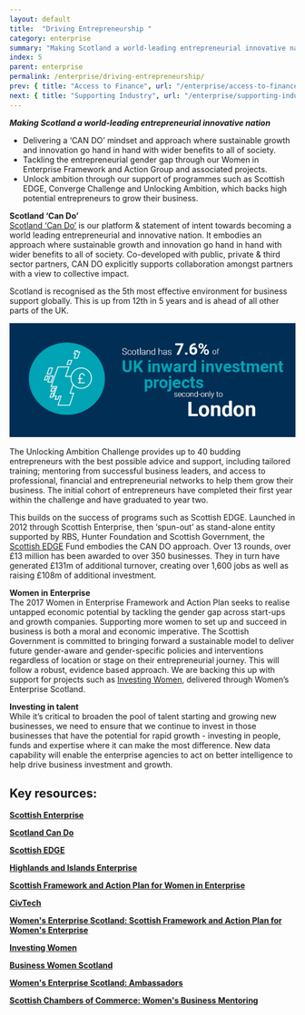 ```yaml
---
layout: default
title:  "Driving Entrepreneurship "
category: enterprise
summary: "Making Scotland a world-leading entrepreneurial innovative nation"
index: 5
parent: enterprise
permalink: /enterprise/driving-entrepreneurship/
prev: { title: "Access to Finance", url: "/enterprise/access-to-finance/" }
next: { title: "Supporting Industry", url: "/enterprise/supporting-industry/" }
---
```

***Making Scotland a world-leading entrepreneurial innovative nation***

- Delivering a ‘CAN DO’ mindset and approach where sustainable growth and innovation go hand in hand with wider benefits to all of society.
- Tackling the entrepreneurial gender gap through our Women in Enterprise Framework and Action Group and associated projects.
- Unlock ambition through our support of programmes such as Scottish EDGE, Converge Challenge and Unlocking Ambition, which backs high potential entrepreneurs to grow their business.

**Scotland ‘Can Do’**  
[Scotland ‘Can Do’](http://www.cando.scot/) is our platform & statement of intent towards becoming a world leading entrepreneurial and innovative nation. It embodies an approach where sustainable growth and innovation go hand in hand with wider benefits to all of society. Co-developed with public, private & third sector partners, CAN DO explicitly supports collaboration amongst partners with a view to collective impact.  

Scotland is recognised as the 5th most effective environment for business support globally. This is up from 12th in 5 years and is ahead of all other parts of the UK.  

![](/assets/images/infographics/Enterprise.5.jpg)

The Unlocking Ambition Challenge provides up to 40 budding entrepreneurs with the best possible advice and support, including tailored training; mentoring from successful business leaders, and access to professional, financial and entrepreneurial networks to help them grow their business. The initial cohort of entrepreneurs have completed their first year within the challenge and have graduated to year two.  

This builds on the success of programs such as Scottish EDGE. Launched in 2012 through Scottish Enterprise, then ‘spun-out’ as stand-alone entity supported by RBS, Hunter Foundation and Scottish Government, the [Scottish EDGE](https://scottishedge.com/) Fund embodies the CAN DO approach. Over 13 rounds, over £13 million has been awarded to over 350 businesses.  They in turn have generated £131m of additional turnover, creating over 1,600 jobs as well as raising £108m of additional investment.

**Women in Enterprise**  
The 2017 Women in Enterprise Framework and Action Plan seeks to realise untapped economic potential by tackling the gender gap across start-ups and growth companies. Supporting more women to set up and succeed in business is both a moral and economic imperative. The Scottish Government is committed to bringing forward a sustainable model to deliver future gender-aware and gender-specific policies and interventions regardless of location or stage on their entrepreneurial journey. This will follow a robust, evidence based approach. We are backing this up with support for projects such as [Investing Women](http://www.investingwomen.co.uk/), delivered through Women’s Enterprise Scotland.

**Investing in talent**  
While it’s critical to broaden the pool of talent starting and growing new businesses, we need to ensure that we continue to invest in those businesses that have the potential for rapid growth - investing in people, funds and expertise where it can make the most difference. New data capability will enable the enterprise agencies to act on better intelligence to help drive business investment and growth.  

## Key resources:

**[Scottish Enterprise](https://www.scottish-enterprise.com/)**

**[Scotland Can Do](http://www.cando.scot/)**

**[Scottish EDGE](https://scottishedge.com/)**

**[Highlands and Islands Enterprise](http://www.hie.co.uk/)**

**[Scottish Framework and Action Plan for Women in Enterprise](https://www.gov.scot/publications/scottish-framework-action-plan-women-enterprise/)**

**[CivTech](https://civtech.atlassian.net/wiki/spaces/CIV/overview?mode=global)**

**[Women's Enterprise Scotland: Scottish Framework and Action Plan for Women's Enterprise](https://www.wescotland.co.uk/framework)**

**[Investing Women](http://www.investingwomen.co.uk/)**

**[Business Women Scotland](https://bwsltd.co.uk/)**

**[Women's Enterprise Scotland: Ambassadors](https://www.wescotland.co.uk/ambassadors-role-models)**

**[Scottish Chambers of Commerce: Women's Business Mentoring](https://www.scottishchambers.org.uk/services/womens-business-mentoring)**
